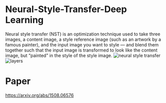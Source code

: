 # Neural-Style-Transfer-Deep Learning
Neural style transfer (NST) is an optimization technique used to take three images, a content image, a style reference image (such as an artwork by a famous painter), and the input image you want to style — and blend them together such that the input image is transformed to look like the content image, but “painted” in the style of the style image.
![neural style transfer](https://user-images.githubusercontent.com/32080026/61582614-c91d1280-aae1-11e9-9bee-54d4cfbc72bc.JPG)
![layers](https://user-images.githubusercontent.com/32080026/61588588-1e453c80-ab53-11e9-95fd-ab6fb3d8384e.JPG)
# Paper 
https://arxiv.org/abs/1508.06576
